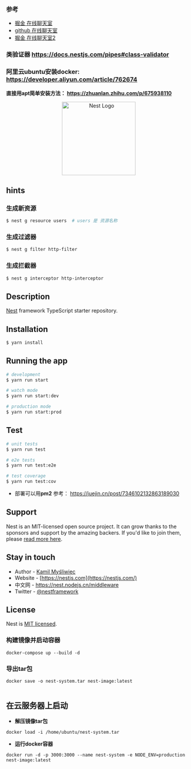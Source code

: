 ### 参考

- [掘金 在线聊天室](https://juejin.cn/post/7295681529606832138)
- [github 在线聊天室](https://github.com/mcmcCat/mmcat-messaging-nest)
- [掘金 在线聊天室2](https://juejin.cn/post/7296089060833722383)

### 类验证器 https://docs.nestjs.com/pipes#class-validator

### 阿里云ubuntu安装docker: https://developer.aliyun.com/article/762674
 **直接用apt简单安装方法： https://zhuanlan.zhihu.com/p/675938110**

<p align="center">
  <a href="http://nestjs.com/" target="blank"><img src="https://nestjs.com/img/logo-small.svg" width="200" alt="Nest Logo" /></a>
</p>

[circleci-image]: https://img.shields.io/circleci/build/github/nestjs/nest/master?token=abc123def456
[circleci-url]: https://circleci.com/gh/nestjs/nest

## hints

### 生成新资源

```bash
$ nest g resource users  # users 是 资源名称
```

### 生成过滤器

```bash
$ nest g filter http-filter
```

### 生成拦截器

```bash
$ nest g interceptor http-interceptor
```

## Description

[Nest](https://github.com/nestjs/nest) framework TypeScript starter repository.

## Installation

```bash
$ yarn install
```

## Running the app

```bash
# development
$ yarn run start

# watch mode
$ yarn run start:dev

# production mode
$ yarn run start:prod
```

## Test

```bash
# unit tests
$ yarn run test

# e2e tests
$ yarn run test:e2e

# test coverage
$ yarn run test:cov
```


* 部署可以用**pm2** 参考： https://juejin.cn/post/7346102132863189030
## Support

Nest is an MIT-licensed open source project. It can grow thanks to the sponsors and support by the amazing backers. If you'd like to join them, please [read more here](https://docs.nestjs.com/support).

## Stay in touch

- Author - [Kamil Myśliwiec](https://kamilmysliwiec.com)
- Website - [https://nestjs.com](https://nestjs.com/)
- 中文网 - https://nest.nodejs.cn/middleware
- Twitter - [@nestframework](https://twitter.com/nestframework)

## License

Nest is [MIT licensed](LICENSE).


### 构建镜像并启动容器

```
docker-compose up --build -d

```


### 导出tar包

```
docker save -o nest-system.tar nest-image:latest


```



## 在云服务器上启动

- **解压镜像tar包**

```
docker load -i /home/ubuntu/nest-system.tar

```

- **运行docker容器**

```
docker run -d -p 3000:3000 --name nest-system -e NODE_ENV=production nest-image:latest

```